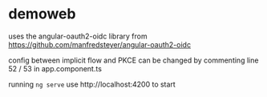 # demoweb

uses the angular-oauth2-oidc library from https://github.com/manfredsteyer/angular-oauth2-oidc


config between implicit flow and PKCE can be changed by commenting line 52 / 53 in app.component.ts

running `ng serve`
use http://localhost:4200 to start
